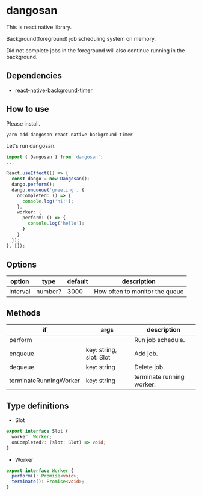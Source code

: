 # dangosan

This is react native library.

Background(foreground) job scheduling system on memory.

Did not complete jobs in the foreground will also continue running in the background.

## Dependencies

- [react-native-background-timer](https://github.com/ocetnik/react-native-background-timer)

## How to use

Please install.

```
yarn add dangosan react-native-background-timer
```

Let's run dangosan.

```typescript
import { Dangosan } from 'dangosan';
...

React.useEffect(() => {
  const dango = new Dangosan();
  dango.perform();
  dango.enqueue('greeting', {
    onCompleted: () => {
      console.log('hi!');
    },
    worker: {
      perform: () => {
        console.log('hello');
      }
    }
  });
}, []);
```

## Options

|option| type | default | description |
|------|------|---------|-------------|
|interval|number?| 3000 | How often to monitor the queue |

## Methods

| if                    | args        |               description |
|-----------------------|-------------|---------------------------|
|perform                |             | Run job schedule. |
|enqueue | key: string, slot: Slot    | Add job. |
|dequeue | key: string                | Delete job.  |
|terminateRunningWorker | key: string | terminate running worker. |

## Type definitions

- Slot

```typescript
export interface Slot {
  worker: Worker;
  onCompleted?: (slot: Slot) => void;
}
```

- Worker

```typescript
export interface Worker {
  perform(): Promise<void>;
  terminate(): Promise<void>;
}
```
